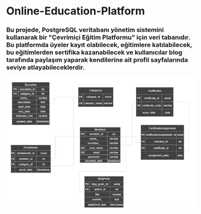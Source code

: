 # Online-Education-Platform

### Bu projede, PostgreSQL veritabanı yönetim sistemini kullanarak bir "Çevrimiçi Eğitim Platformu" için veri tabanıdır. Bu platformda üyeler kayıt olabilecek, eğitimlere katılabilecek, bu eğitimlerden sertifika kazanabilecek ve kullanıcılar blog tarafında paylaşım yaparak kendilerine ait profil sayfalarında seviye atlayabileceklerdir.

![Alternatif metin](https://github.com/merveocal/Online-Education-Platform/blob/main/database_schema_diagram.png?raw=true)


